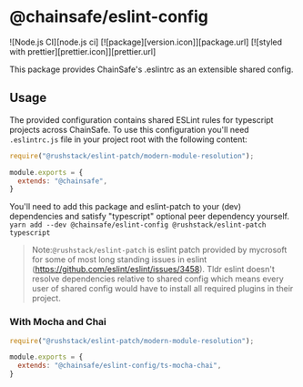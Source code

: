 # @chainsafe/eslint-config

![Node.js CI][node.js ci]
[![package][version.icon]][package.url]
[![styled with prettier][prettier.icon]][prettier.url]

This package provides ChainSafe's .eslintrc as an extensible shared config.

## Usage

The provided configuration contains shared ESLint rules for typescript projects across ChainSafe. To use this configuration you'll need `.eslintrc.js` file in your project root with the following content:

```js
require("@rushstack/eslint-patch/modern-module-resolution");

module.exports = {
  extends: "@chainsafe",
}

```

You'll need to add this package and eslint-patch to your (dev) dependencies and satisfy "typescript" optional peer dependency yourself.
`yarn add --dev @chainsafe/eslint-config @rushstack/eslint-patch typescript`

> Note:`@rushstack/eslint-patch` is eslint patch provided by mycrosoft for some of most long standing issues in eslint (https://github.com/eslint/eslint/issues/3458). Tldr eslint doesn't resolve dependencies relative to shared config which means every user of shared config would have to install all required plugins in their project.

### With Mocha and Chai

```js
require("@rushstack/eslint-patch/modern-module-resolution");

module.exports = {
  extends: "@chainsafe/eslint-config/ts-mocha-chai",
}

```